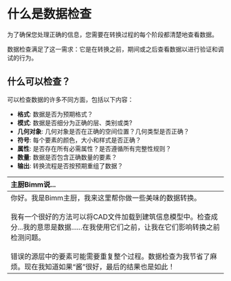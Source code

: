 # 什么是数据检查

为了确保您处理正确的信息，您需要在转换过程的每个阶段都清楚地查看数据。

数据检查满足了这一需求：它是在转换之前，期间或之后查看数据以进行验证和调试的行为。

## 什么可以检查？

可以检查数据的许多不同方面，包括以下内容：

* **格式**: 数据是否为预期格式？
* **模式**: 数据是否细分为正确的层、类别或类?
* **几何对象**: 几何对象是否在正确的空间位置？几何类型是否正确？
* **符号**: 每个要素的颜色，大小和样式是否正确？
* **属性**: 是否存在所有必需属性？是否遵循所有完整性规则？
* **数量**: 数据是否包含正确数量的要素？
* **输出**: 转换流程是否按预期重组了数据？

|  主厨Bimm说... |
| :--- |
|  你好。我是Bimm主厨，我来这里帮你做一些美味的数据转换。   <br><br>我有一个很好的方法可以将CAD文件加载到建筑信息模型中。检查成分...我的意思是数据......在我使用它们之前，让我在它们影响转换之前检测问题。   <br><br>错误的源层中的要素可能需要重复整个过程。数据检查为我节省了麻烦。现在我知道如果“酱”很好，最后的结果也是如此！ |

